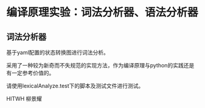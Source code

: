# 编译原理实验：词法分析器、语法分析器
## 词法分析器
基于yaml配置的状态转换图进行词法分析。

采用了一种较为新奇而不失规范的实现方法，作为编译原理与python的实践还是有一定参考价值的。

请使用lexicalAnalyze.test下的脚本及测试文件进行测试。

HITWH 柳景耀
